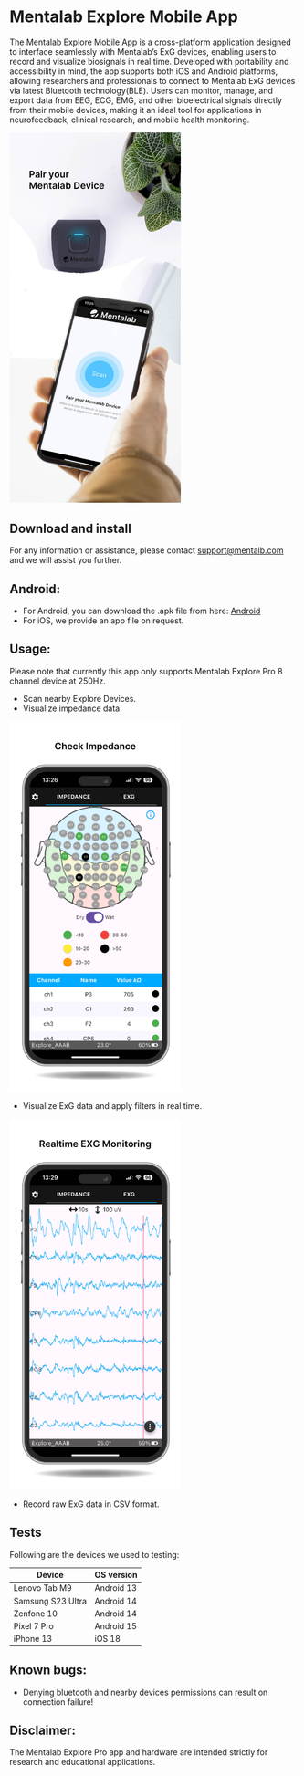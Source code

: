 # Mentalab Explore Mobile App
The Mentalab Explore Mobile App is a cross-platform application designed to interface seamlessly with Mentalab’s ExG devices, enabling users to record and visualize biosignals in real time. 
Developed with portability and accessibility in mind, the app supports both iOS and Android platforms, allowing researchers and professionals to connect to Mentalab ExG devices via latest Bluetooth technology(BLE). 
Users can monitor, manage, and export data from EEG, ECG, EMG, and other bioelectrical signals directly from their mobile devices, making it an ideal tool for applications in neurofeedback, clinical research, and mobile health monitoring.

<p align="left">
    <img src="images/Homepage.jpg" alt="Homepage" width="300">
</p>

## Download and install
For any information or assistance, please contact support@mentalb.com and we will assist you further.

## Android:
- For Android, you can download the .apk file from here: [Android](https://github.com/Mentalab-hub/explore-mobile-app-release/releases/latest)
- For iOS, we provide an app file on request.

## Usage:
Please note that currently this app only supports Mentalab Explore Pro 8 channel device at 250Hz.

- Scan nearby Explore Devices.
- Visualize impedance data.
<p align="left">
    <img src="images/Impedance.jpg" alt="Impedance visualization" width="300">
</p>

- Visualize ExG data and apply filters in real time.
<p align="left">
    <img src="images/ExG.jpg" alt="Exg visualization" width="300">
</p>

- Record raw ExG data in CSV format.

## Tests
Following are the devices we used to testing:

| Device            | OS version |
|-------------------|------------|
| Lenovo Tab M9     | Android 13 |
| Samsung S23 Ultra | Android 14 |
| Zenfone 10        | Android 14 |
| Pixel 7 Pro       | Android 15 |
| iPhone 13         | iOS 18     | 

## Known bugs:
- Denying bluetooth and nearby devices permissions can result on connection failure!


## Disclaimer:
The Mentalab Explore Pro app and hardware are intended strictly for research and educational applications.

